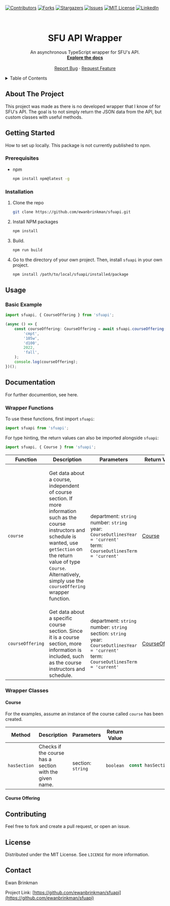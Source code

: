 [![Contributors][contributors-shield]][contributors-url]
[![Forks][forks-shield]][forks-url]
[![Stargazers][stars-shield]][stars-url]
[![Issues][issues-shield]][issues-url]
[![MIT License][license-shield]][license-url]
[![LinkedIn][linkedin-shield]][linkedin-url]



<!-- Project logo. -->
<br />
<div align="center">
  <h1 align="center">SFU API Wrapper</h1>

  <p align="center">
    An asynchronous TypeScript wrapper for SFU's API.
    <br />
    <a href="https://github.com/ewanbrinkman/sfuapi"><strong>Explore the docs</strong></a>
    <br />
    <br />
    <a href="https://github.com/ewanbrinkman/sfuapi/issues">Report Bug</a>
    ·
    <a href="https://github.com/ewanbrinkman/sfuapi/issues">Request Feature</a>
  </p>
</div>



<!-- Table of contents. -->
<details>
  <summary>Table of Contents</summary>
  <ol>
    <li>
      <a href="#about-the-project">About The Project</a>
    </li>
    <li>
      <a href="#getting-started">Getting Started</a>
      <ul>
        <li><a href="#prerequisites">Prerequisites</a></li>
        <li><a href="#installation">Installation</a></li>
      </ul>
    </li>
    <li><a href="#usage">Usage</a></li>
    <li><a href="#contributing">Contributing</a></li>
    <li><a href="#license">License</a></li>
    <li><a href="#contact">Contact</a></li>
  </ol>
</details>



<!-- Abiut the project. -->
## About The Project

This project was made as there is no developed wrapper that I know of for SFU's API. The goal is to not simply return the JSON data from the API, but custom classes with useful methods.



<!-- Getting started. -->
## Getting Started

How to set up locally. This package is not currently published to npm.

### Prerequisites

* npm
  ```sh
  npm install npm@latest -g
  ```

### Installation

1. Clone the repo
   ```sh
   git clone https://github.com/ewanbrinkman/sfuapi.git
   ```
2. Install NPM packages
   ```sh
   npm install
   ```
3. Build.
    ```sh
    npm run build
    ```
4. Go to the directory of your own project. Then, install `sfuapi` in your own project.
   ```sh
   npm install /path/to/local/sfuapi/installed/package
   ```



<!-- Usage. -->
## Usage

### Basic Example

```typescript
import sfuapi, { CourseOffering } from 'sfuapi';

(async () => {
    const courseOffering: CourseOffering = await sfuapi.courseOffering(
        'cmpt',
        '105w',
        'd100',
        2022,
        'fall',
    );
    console.log(courseOffering);
})();
```

## Documentation

For further documention, see here.

### Wrapper Functions

To use these functions, first import `sfuapi`:
```typescript
import sfuapi from 'sfuapi';
```

For type hinting, the return values can also be imported alongside `sfuapi`:
```typescript
import sfuapi, { Course } from 'sfuapi';
```

<table>
<thead>
<tr>
<th>Function</th>
<th>Description</th>
<th>Parameters</th>
<th>Return Value</th>
<th>Example</th>
</tr>
</thead>
<tbody>
<tr>
<td>

`course`
</td>
<td>

Get data about a course, independent of course section. If more information such as the course instructors and schedule is wanted, use `getSection` on the return value of type `Course`. Alternatively, simply use the `courseOffering` wrapper function.
</td>
<td>

department: `string`<br>
number: `string`<br>
year: `CourseOutlinesYear = 'current'`<br>
term: `CourseOutlinesTerm = 'current'`
</td>
<td>

[Course](#course)
</td>
<td>

```typescript
const course: Course = await sfuapi.course('cmpt', '120', 'fall', '2021');
```
</td>
</tr>
<tr>
<td>

`courseOffering`
</td>
<td>
Get data about a specific course section. Since it is a course section, more information is included, such as the course instructors and schedule.
</td>
<td>

department: `string`<br>
number: `string`<br>
section: `string`<br>
year: `CourseOutlinesYear = 'current'`<br>
term: `CourseOutlinesTerm = 'current'`</td>
<td>

[CourseOffering](#course-offering)
</td>
<td>

```typescript
const courseOffering: CourseOffering = await sfuapi.courseOffering('cmpt', '120', 'd100', 'fall', '2021');
```
</td>
</tr>
</tbody>
</table>

### Wrapper Classes

#### Course

For the examples, assume an instance of the course called `course` has been created.

<table>
<thead>
<tr>
<th>Method</th>
<th>Description</th>
<th>Parameters</th>
<th>Return Value</th>
<th>Example</th>
</tr>
</thead>
<tbody>
<tr>
<td>

`hasSection`</td>
<td>
Checks if the course has a section with the given name.
</td>
<td>

section: `string`</td>
<td>

`boolean`
</td>
<td>

```typescript
const hasSection: boolean = await course.hasSection('d100');
```
</td>
</tr>
</tbody>
</table>

#### Course Offering



<!-- Contributing. -->
## Contributing

Feel free to fork and create a pull request, or open an issue.



<!-- License. -->
## License

Distributed under the MIT License. See `LICENSE` for more information.



<!-- Contact. -->
## Contact

Ewan Brinkman

Project Link: [https://github.com/ewanbrinkman/sfuapi](https://github.com/ewanbrinkman/sfuapi)



<!-- Markdown links and images -->
[contributors-shield]: https://img.shields.io/github/contributors/ewanbrinkman/sfuapi.svg?style=for-the-badge
[contributors-url]: https://github.com/ewanbrinkman/sfuapi/graphs/contributors
[forks-shield]: https://img.shields.io/github/forks/ewanbrinkman/sfuapi.svg?style=for-the-badge
[forks-url]: https://github.com/ewanbrinkman/sfuapi/network/members
[stars-shield]: https://img.shields.io/github/stars/ewanbrinkman/sfuapi.svg?style=for-the-badge
[stars-url]: https://github.com/ewanbrinkman/sfuapi/stargazers
[issues-shield]: https://img.shields.io/github/issues/ewanbrinkman/sfuapi.svg?style=for-the-badge
[issues-url]: https://github.com/ewanbrinkman/sfuapi/issues
[license-shield]: https://img.shields.io/github/license/ewanbrinkman/sfuapi.svg?style=for-the-badge
[license-url]: https://github.com/ewanbrinkman/sfuapi/blob/master/LICENSE.txt
[linkedin-shield]: https://img.shields.io/badge/-LinkedIn-black.svg?style=for-the-badge&logo=linkedin&colorB=555
[linkedin-url]: https://linkedin.com/in/ewan-brinkman

